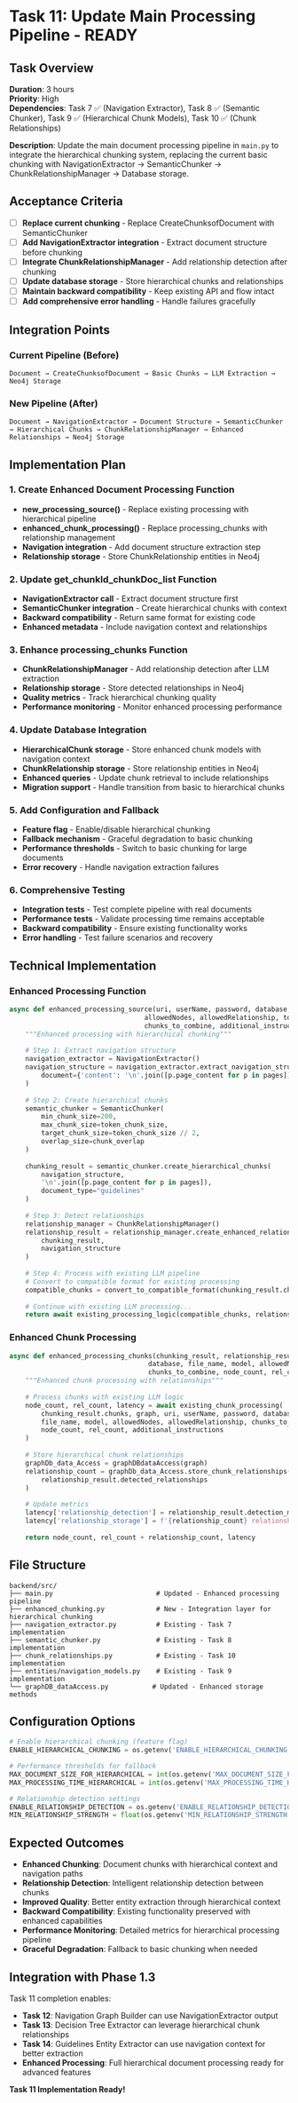 # Task 11: Update Main Processing Pipeline - READY

## Task Overview
**Duration**: 3 hours  
**Priority**: High  
**Dependencies**: Task 7 ✅ (Navigation Extractor), Task 8 ✅ (Semantic Chunker), Task 9 ✅ (Hierarchical Chunk Models), Task 10 ✅ (Chunk Relationships)

**Description**: Update the main document processing pipeline in `main.py` to integrate the hierarchical chunking system, replacing the current basic chunking with NavigationExtractor → SemanticChunker → ChunkRelationshipManager → Database storage.

## Acceptance Criteria
- [ ] **Replace current chunking** - Replace CreateChunksofDocument with SemanticChunker
- [ ] **Add NavigationExtractor integration** - Extract document structure before chunking
- [ ] **Integrate ChunkRelationshipManager** - Add relationship detection after chunking
- [ ] **Update database storage** - Store hierarchical chunks and relationships
- [ ] **Maintain backward compatibility** - Keep existing API and flow intact
- [ ] **Add comprehensive error handling** - Handle failures gracefully

## Integration Points

### Current Pipeline (Before)
```
Document → CreateChunksofDocument → Basic Chunks → LLM Extraction → Neo4j Storage
```

### New Pipeline (After)
```
Document → NavigationExtractor → Document Structure → SemanticChunker → Hierarchical Chunks → ChunkRelationshipManager → Enhanced Relationships → Neo4j Storage
```

## Implementation Plan

### 1. **Create Enhanced Document Processing Function**
- **new_processing_source()** - Replace existing processing with hierarchical pipeline
- **enhanced_chunk_processing()** - Replace processing_chunks with relationship management
- **Navigation integration** - Add document structure extraction step
- **Relationship storage** - Store ChunkRelationship entities in Neo4j

### 2. **Update get_chunkId_chunkDoc_list Function**
- **NavigationExtractor call** - Extract document structure first
- **SemanticChunker integration** - Create hierarchical chunks with context
- **Backward compatibility** - Return same format for existing code
- **Enhanced metadata** - Include navigation context and relationships

### 3. **Enhance processing_chunks Function**
- **ChunkRelationshipManager** - Add relationship detection after LLM extraction
- **Relationship storage** - Store detected relationships in Neo4j
- **Quality metrics** - Track hierarchical chunking quality
- **Performance monitoring** - Monitor enhanced processing performance

### 4. **Update Database Integration**
- **HierarchicalChunk storage** - Store enhanced chunk models with navigation context
- **ChunkRelationship storage** - Store relationship entities in Neo4j
- **Enhanced queries** - Update chunk retrieval to include relationships
- **Migration support** - Handle transition from basic to hierarchical chunks

### 5. **Add Configuration and Fallback**
- **Feature flag** - Enable/disable hierarchical chunking
- **Fallback mechanism** - Graceful degradation to basic chunking
- **Performance thresholds** - Switch to basic chunking for large documents
- **Error recovery** - Handle navigation extraction failures

### 6. **Comprehensive Testing**
- **Integration tests** - Test complete pipeline with real documents
- **Performance tests** - Validate processing time remains acceptable
- **Backward compatibility** - Ensure existing functionality works
- **Error handling** - Test failure scenarios and recovery

## Technical Implementation

### Enhanced Processing Function
```python
async def enhanced_processing_source(uri, userName, password, database, model, file_name, pages, 
                                  allowedNodes, allowedRelationship, token_chunk_size, chunk_overlap, 
                                  chunks_to_combine, additional_instructions=None):
    """Enhanced processing with hierarchical chunking"""
    
    # Step 1: Extract navigation structure
    navigation_extractor = NavigationExtractor()
    navigation_structure = navigation_extractor.extract_navigation_structure(
        document={'content': '\n'.join([p.page_content for p in pages]), 'name': file_name}
    )
    
    # Step 2: Create hierarchical chunks
    semantic_chunker = SemanticChunker(
        min_chunk_size=200,
        max_chunk_size=token_chunk_size,
        target_chunk_size=token_chunk_size // 2,
        overlap_size=chunk_overlap
    )
    
    chunking_result = semantic_chunker.create_hierarchical_chunks(
        navigation_structure,
        '\n'.join([p.page_content for p in pages]),
        document_type="guidelines"
    )
    
    # Step 3: Detect relationships
    relationship_manager = ChunkRelationshipManager()
    relationship_result = relationship_manager.create_enhanced_relationships(
        chunking_result,
        navigation_structure
    )
    
    # Step 4: Process with existing LLM pipeline
    # Convert to compatible format for existing processing
    compatible_chunks = convert_to_compatible_format(chunking_result.chunks)
    
    # Continue with existing LLM processing...
    return await existing_processing_logic(compatible_chunks, relationship_result)
```

### Enhanced Chunk Processing
```python
async def enhanced_processing_chunks(chunking_result, relationship_result, graph, uri, userName, password, 
                                   database, file_name, model, allowedNodes, allowedRelationship, 
                                   chunks_to_combine, node_count, rel_count, additional_instructions=None):
    """Enhanced chunk processing with relationships"""
    
    # Process chunks with existing LLM logic
    node_count, rel_count, latency = await existing_chunk_processing(
        chunking_result.chunks, graph, uri, userName, password, database,
        file_name, model, allowedNodes, allowedRelationship, chunks_to_combine,
        node_count, rel_count, additional_instructions
    )
    
    # Store hierarchical chunk relationships
    graphDb_data_Access = graphDBdataAccess(graph)
    relationship_count = graphDb_data_Access.store_chunk_relationships(
        relationship_result.detected_relationships
    )
    
    # Update metrics
    latency['relationship_detection'] = relationship_result.detection_metrics.get('processing_time', 0)
    latency['relationship_storage'] = f'{relationship_count} relationships stored'
    
    return node_count, rel_count + relationship_count, latency
```

## File Structure
```
backend/src/
├── main.py                          # Updated - Enhanced processing pipeline
├── enhanced_chunking.py             # New - Integration layer for hierarchical chunking
├── navigation_extractor.py          # Existing - Task 7 implementation
├── semantic_chunker.py              # Existing - Task 8 implementation  
├── chunk_relationships.py           # Existing - Task 10 implementation
├── entities/navigation_models.py    # Existing - Task 9 implementation
└── graphDB_dataAccess.py           # Updated - Enhanced storage methods
```

## Configuration Options
```python
# Enable hierarchical chunking (feature flag)
ENABLE_HIERARCHICAL_CHUNKING = os.getenv('ENABLE_HIERARCHICAL_CHUNKING', 'true').lower() == 'true'

# Performance thresholds for fallback
MAX_DOCUMENT_SIZE_FOR_HIERARCHICAL = int(os.getenv('MAX_DOCUMENT_SIZE_FOR_HIERARCHICAL', 50000))
MAX_PROCESSING_TIME_HIERARCHICAL = int(os.getenv('MAX_PROCESSING_TIME_HIERARCHICAL', 300))  # 5 minutes

# Relationship detection settings
ENABLE_RELATIONSHIP_DETECTION = os.getenv('ENABLE_RELATIONSHIP_DETECTION', 'true').lower() == 'true'
MIN_RELATIONSHIP_STRENGTH = float(os.getenv('MIN_RELATIONSHIP_STRENGTH', '0.3'))
```

## Expected Outcomes
- **Enhanced Chunking**: Document chunks with hierarchical context and navigation paths
- **Relationship Detection**: Intelligent relationship detection between chunks 
- **Improved Quality**: Better entity extraction through hierarchical context
- **Backward Compatibility**: Existing functionality preserved with enhanced capabilities
- **Performance Monitoring**: Detailed metrics for hierarchical processing pipeline
- **Graceful Degradation**: Fallback to basic chunking when needed

## Integration with Phase 1.3
Task 11 completion enables:
- **Task 12**: Navigation Graph Builder can use NavigationExtractor output
- **Task 13**: Decision Tree Extractor can leverage hierarchical chunk relationships  
- **Task 14**: Guidelines Entity Extractor can use navigation context for better extraction
- **Enhanced Processing**: Full hierarchical document processing ready for advanced features

**Task 11 Implementation Ready!**